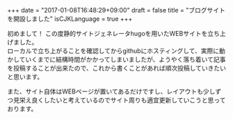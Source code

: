 +++
date = "2017-01-08T16:48:29+09:00"
draft = false
title = "ブログサイトを開設しました"
isCJKLanguage = true
+++

初めまして！
この度静的サイトジェネレータhugoを用いたWEBサイトを立ち上げました。  
ローカルで立ち上がることを確認してからgithubにホスティングして、実際に動かしていくまでに結構時間がかかってしまいましたが、ようやく落ち着いて記事を投稿することが出来たので、これから書くことがあれば順次投稿していきたいと思います。  

また、サイト自体はWEBページが置いてあるだけですし、レイアウトも少しずつ見栄え良くしたいと考えているのでサイト周りも適宜更新していこうと思っております。